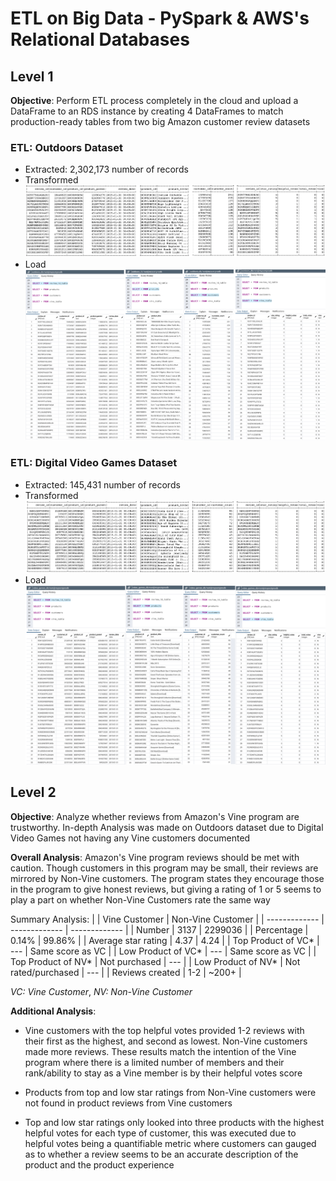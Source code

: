 # ETL on Big Data - PySpark & AWS's Relational Databases

## Level 1

**Objective**: Perform ETL process completely in the cloud and upload a DataFrame to an RDS instance by creating 4 DataFrames to match production-ready tables from two big Amazon customer review datasets

### ETL: Outdoors Dataset
- Extracted: 2,302,173 number of records
- Transformed
![](https://github.com/diannejardinez/big-data-challenge/blob/master/Images/Outdoors-Table-Query/Outdoors-Schema-all_tables.png)
- Load
![](https://github.com/diannejardinez/big-data-challenge/blob/master/Images/Outdoors-Table-Query/Outdoors-RDS-all_tables.png)



### ETL: Digital Video Games Dataset
- Extracted: 145,431 number of records
- Transformed
![](https://github.com/diannejardinez/big-data-challenge/blob/master/Images/Digital_Video_Games-Table-Query/Video_games-Schema-all_tables.png)
- Load
![](https://github.com/diannejardinez/big-data-challenge/blob/master/Images/Digital_Video_Games-Table-Query/Video_games-RDS-all_tables.png)




## Level 2 

**Objective**: 
Analyze whether reviews from Amazon's Vine program are trustworthy. In-depth Analysis was made on Outdoors dataset due to Digital Video Games not having any Vine customers documented

**Overall Analysis**:
Amazon's Vine program reviews should be met with caution. Though customers in this program may be small, their reviews are mirrored by Non-Vine customers. The program states they encourage those in the program to give honest reviews, but giving a rating of 1 or 5 seems to play a part on whether Non-Vine Customers rate the same way 


Summary Analysis: 
|                       | Vine Customer                  | Non-Vine Customer  |
| -------------         | -------------                  | -------------      |
| Number                | 3137                           | 2299036            | 
| Percentage            | 0.14%                          | 99.86%             | 
| Average star rating   | 4.37                           | 4.24               |
| Top Product of VC*    | ---                            | Same score as VC   |
| Low Product of VC*    | ---                            | Same score as VC   |
| Top Product of NV*    | Not purchased                  | ---                |
| Low Product of NV*    | Not rated/purchased            | ---                |
| Reviews created       | 1-2                            | \~200+             |

*VC: Vine Customer*, 
*NV: Non-Vine Customer*


**Additional Analysis**: 
- Vine customers with the top helpful votes provided 1-2 reviews with their first as the highest, and second as lowest. Non-Vine customers made more reviews. These results match the intention of the Vine program where there is a limited number of members and their rank/ability to stay as a Vine member is by their helpful votes score

- Products from top and low star ratings from Non-Vine customers were not found in product reviews from Vine customers

- Top and low star ratings only looked into three products with the highest helpful votes for each type of customer, this was executed due to helpful votes being a quantifiable metric where customers can gauged as to whether a review seems to be an accurate description of the product and the product experience



